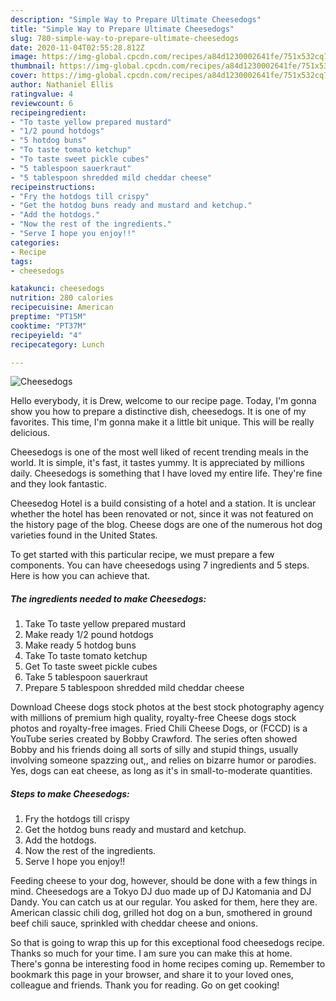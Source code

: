 ```yaml
---
description: "Simple Way to Prepare Ultimate Cheesedogs"
title: "Simple Way to Prepare Ultimate Cheesedogs"
slug: 780-simple-way-to-prepare-ultimate-cheesedogs
date: 2020-11-04T02:55:28.812Z
image: https://img-global.cpcdn.com/recipes/a84d1230002641fe/751x532cq70/cheesedogs-recipe-main-photo.jpg
thumbnail: https://img-global.cpcdn.com/recipes/a84d1230002641fe/751x532cq70/cheesedogs-recipe-main-photo.jpg
cover: https://img-global.cpcdn.com/recipes/a84d1230002641fe/751x532cq70/cheesedogs-recipe-main-photo.jpg
author: Nathaniel Ellis
ratingvalue: 4
reviewcount: 6
recipeingredient:
- "To taste yellow prepared mustard"
- "1/2 pound hotdogs"
- "5 hotdog buns"
- "To taste tomato ketchup"
- "To taste sweet pickle cubes"
- "5 tablespoon sauerkraut"
- "5 tablespoon shredded mild cheddar cheese"
recipeinstructions:
- "Fry the hotdogs till crispy"
- "Get the hotdog buns ready and mustard and ketchup."
- "Add the hotdogs."
- "Now the rest of the ingredients."
- "Serve I hope you enjoy!!"
categories:
- Recipe
tags:
- cheesedogs

katakunci: cheesedogs 
nutrition: 280 calories
recipecuisine: American
preptime: "PT15M"
cooktime: "PT37M"
recipeyield: "4"
recipecategory: Lunch

---
```



![Cheesedogs](https://img-global.cpcdn.com/recipes/a84d1230002641fe/751x532cq70/cheesedogs-recipe-main-photo.jpg)

Hello everybody, it is Drew, welcome to our recipe page. Today, I'm gonna show you how to prepare a distinctive dish, cheesedogs. It is one of my favorites. This time, I'm gonna make it a little bit unique. This will be really delicious.

Cheesedogs is one of the most well liked of recent trending meals in the world. It is simple, it's fast, it tastes yummy. It is appreciated by millions daily. Cheesedogs is something that I have loved my entire life. They're fine and they look fantastic.

Cheesedog Hotel is a build consisting of a hotel and a station. It is unclear whether the hotel has been renovated or not, since it was not featured on the history page of the blog. Cheese dogs are one of the numerous hot dog varieties found in the United States.


To get started with this particular recipe, we must prepare a few components. You can have cheesedogs using 7 ingredients and 5 steps. Here is how you can achieve that.

<!--inarticleads1-->

##### The ingredients needed to make Cheesedogs:

1. Take To taste yellow prepared mustard
1. Make ready 1/2 pound hotdogs
1. Make ready 5 hotdog buns
1. Take To taste tomato ketchup
1. Get To taste sweet pickle cubes
1. Take 5 tablespoon sauerkraut
1. Prepare 5 tablespoon shredded mild cheddar cheese


Download Cheese dogs stock photos at the best stock photography agency with millions of premium high quality, royalty-free Cheese dogs stock photos and royalty-free images. Fried Chili Cheese Dogs, or (FCCD) is a YouTube series created by Bobby Crawford. The series often showed Bobby and his friends doing all sorts of silly and stupid things, usually involving someone spazzing out,, and relies on bizarre humor or parodies. Yes, dogs can eat cheese, as long as it&#39;s in small-to-moderate quantities. 

<!--inarticleads2-->

##### Steps to make Cheesedogs:

1. Fry the hotdogs till crispy
1. Get the hotdog buns ready and mustard and ketchup.
1. Add the hotdogs.
1. Now the rest of the ingredients.
1. Serve I hope you enjoy!!


Feeding cheese to your dog, however, should be done with a few things in mind. Cheesedogs are a Tokyo DJ duo made up of DJ Katomania and DJ Dandy. You can catch us at our regular. You asked for them, here they are. American classic chili dog, grilled hot dog on a bun, smothered in ground beef chili sauce, sprinkled with cheddar cheese and onions. 

So that is going to wrap this up for this exceptional food cheesedogs recipe. Thanks so much for your time. I am sure you can make this at home. There's gonna be interesting food in home recipes coming up. Remember to bookmark this page in your browser, and share it to your loved ones, colleague and friends. Thank you for reading. Go on get cooking!
